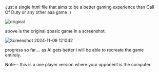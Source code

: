 Just a single html file that aims to be a better gaming experience than Call Of Duty or any other aaa game :) 

![original](https://github.com/user-attachments/assets/898475e3-9f2b-41fc-a0ba-47c448955073)

above is the original qbasic game in a screenshot. 



![Screenshot 2024-11-09 121042](https://github.com/user-attachments/assets/6242cb49-844c-4a78-881c-dfe94195941b)

progress so far.... as AI gets better i will be able to recreate the game entirely. 

Note-- this is a one player version where your opponent is the computer. 
